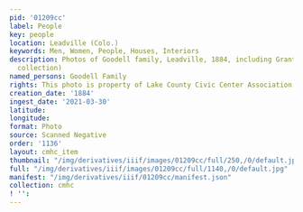 ```yaml
---
pid: '01209cc'
label: People
key: people
location: Leadville (Colo.)
keywords: Men, Women, People, Houses, Interiors
description: Photos of Goodell family, Leadville, 1884, including Grant home (Mitchell
  collection)
named_persons: Goodell Family
rights: This photo is property of Lake County Civic Center Association.
creation_date: '1884'
ingest_date: '2021-03-30'
latitude: 
longitude: 
format: Photo
source: Scanned Negative
order: '1136'
layout: cmhc_item
thumbnail: "/img/derivatives/iiif/images/01209cc/full/250,/0/default.jpg"
full: "/img/derivatives/iiif/images/01209cc/full/1140,/0/default.jpg"
manifest: "/img/derivatives/iiif/01209cc/manifest.json"
collection: cmhc
! '': 
---
```

